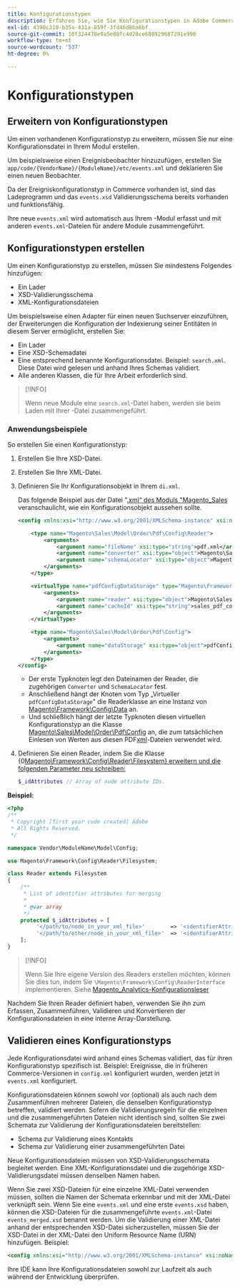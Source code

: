 ```yaml
---
title: Konfigurationstypen
description: Erfahren Sie, wie Sie Konfigurationstypen in Adobe Commerce erstellen und erweitern. Erfahren Sie mehr über die Konfiguration von Modulen und Anpassungstechniken.
exl-id: 4390c310-b35a-431a-859f-3fd46d8ba6bf
source-git-commit: 10f324478e9a5e80fc4d28ce680929687291e990
workflow-type: tm+mt
source-wordcount: '537'
ht-degree: 0%

---
```


# Konfigurationstypen

## Erweitern von Konfigurationstypen

Um einen vorhandenen Konfigurationstyp zu erweitern, müssen Sie nur eine Konfigurationsdatei in Ihrem Modul erstellen.

Um beispielsweise einen Ereignisbeobachter hinzuzufügen, erstellen Sie `app/code/{VendorName}/{ModuleName}/etc/events.xml` und deklarieren Sie einen neuen Beobachter.

Da der Ereigniskonfigurationstyp in Commerce vorhanden ist, sind das Ladeprogramm und das `events.xsd` Validierungsschema bereits vorhanden und funktionsfähig.

Ihre neue `events.xml` wird automatisch aus Ihrem -Modul erfasst und mit anderen `events.xml`-Dateien für andere Module zusammengeführt.

## Konfigurationstypen erstellen

Um einen Konfigurationstyp zu erstellen, müssen Sie mindestens Folgendes hinzufügen:

- Ein Lader
- XSD-Validierungsschema
- XML-Konfigurationsdateien

Um beispielsweise einen Adapter für einen neuen Suchserver einzuführen, der Erweiterungen die Konfiguration der Indexierung seiner Entitäten in diesem Server ermöglicht, erstellen Sie:

- Ein Lader
- Eine XSD-Schemadatei
- Eine entsprechend benannte Konfigurationsdatei. Beispiel: `search.xml`. Diese Datei wird gelesen und anhand Ihres Schemas validiert.
- Alle anderen Klassen, die für Ihre Arbeit erforderlich sind.

>[!INFO]
>
>Wenn neue Module eine `search.xml`-Datei haben, werden sie beim Laden mit Ihrer -Datei zusammengeführt.

### Anwendungsbeispiele

So erstellen Sie einen Konfigurationstyp:

1. Erstellen Sie Ihre XSD-Datei.
1. Erstellen Sie Ihre XML-Datei.
1. Definieren Sie Ihr Konfigurationsobjekt in Ihrem `di.xml`.

   Das folgende Beispiel aus der Datei &quot;[.xml“ des Moduls &quot;Magento_Sales](https://github.com/magento/magento2/blob/2.4/app/code/Magento/Sales/etc/di.xml) veranschaulicht, wie ein Konfigurationsobjekt aussehen sollte.

   ```xml
   <config xmlns:xsi="http://www.w3.org/2001/XMLSchema-instance" xsi:noNamespaceSchemaLocation="urn:magento:framework:ObjectManager/etc/config.xsd">
   
       <type name="Magento\Sales\Model\Order\Pdf\Config\Reader">
           <arguments>
               <argument name="fileName" xsi:type="string">pdf.xml</argument>
               <argument name="converter" xsi:type="object">Magento\Sales\Model\Order\Pdf\Config\Converter</argument>
               <argument name="schemaLocator" xsi:type="object">Magento\Sales\Model\Order\Pdf\Config\SchemaLocator</argument>
           </arguments>
       </type>
   
       <virtualType name="pdfConfigDataStorage" type="Magento\Framework\Config\Data">
           <arguments>
               <argument name="reader" xsi:type="object">Magento\Sales\Model\Order\Pdf\Config\Reader</argument>
               <argument name="cacheId" xsi:type="string">sales_pdf_config</argument>
           </arguments>
       </virtualType>
   
       <type name="Magento\Sales\Model\Order\Pdf\Config">
           <arguments>
               <argument name="dataStorage" xsi:type="object">pdfConfigDataStorage</argument>
           </arguments>
       </type>
   </config>
   ```

   - Der erste Typknoten legt den Dateinamen der Reader, die zugehörigen `Converter` und `SchemaLocator` fest.
   - Anschließend hängt der Knoten vom Typ „Virtueller `pdfConfigDataStorage`&quot; die Readerklasse an eine Instanz von [Magento\Framework\Config\Data](https://github.com/magento/magento2/blob/2.4/lib/internal/Magento/Framework/Config/Data.php) an.
   - Und schließlich hängt der letzte Typknoten diesen virtuellen Konfigurationstyp an die Klasse [Magento\Sales\Model\Order\Pdf\Config](https://github.com/magento/magento2/blob/2.4/app/code/Magento/Sales/Model/Order/Pdf/Config.php) an, die zum tatsächlichen Einlesen von Werten aus diesen PDF[xml](https://github.com/magento/magento2/blob/2.4/app/code/Magento/Sales/etc/pdf.xml)-Dateien verwendet wird.

1. Definieren Sie einen Reader, indem Sie die Klasse {0[Magento\Framework\Config\Reader\Filesystem} erweitern und die folgenden Parameter neu schreiben:](https://github.com/magento/magento2/blob/2.4/lib/internal/Magento/Framework/Config/Reader/Filesystem.php)

   ```php
   $_idAttributes // Array of node attribute IDs.
   ```

**Beispiel:**

```php
<?php
/**
 * Copyright [first year code created] Adobe
 * All Rights Reserved.
 */

namespace Vendor\ModuleName\Model\Config;

use Magento\Framework\Config\Reader\Filesystem;

class Reader extends Filesystem
{
    /**
     * List of identifier attributes for merging
     *
     * @var array
     */
    protected $_idAttributes = [
         '</path/to/node_in_your_xml_file>'        => '<identifierAttributeName>',
         '</path/to/other/node_in_your_xml_file>'  => '<identifierAttributeName>',
    ];
}
```

>[!INFO]
>
>Wenn Sie Ihre eigene Version des Readers erstellen möchten, können Sie dies tun, indem Sie `\Magento\Framework\Config\ReaderInterface` implementieren. Siehe [Magento_Analytics-Konfigurationsleser](https://github.com/magento/magento2/blob/2.4/app/code/Magento/Analytics/ReportXml/Config/Reader.php)

Nachdem Sie Ihren Reader definiert haben, verwenden Sie ihn zum Erfassen, Zusammenführen, Validieren und Konvertieren der Konfigurationsdateien in eine interne Array-Darstellung.

## Validieren eines Konfigurationstyps

Jede Konfigurationsdatei wird anhand eines Schemas validiert, das für ihren Konfigurationstyp spezifisch ist. Beispiel: Ereignisse, die in früheren Commerce-Versionen in `config.xml` konfiguriert wurden, werden jetzt in `events.xml` konfiguriert.

Konfigurationsdateien können sowohl vor (optional) als auch nach dem Zusammenführen mehrerer Dateien, die denselben Konfigurationstyp betreffen, validiert werden. Sofern die Validierungsregeln für die einzelnen und die zusammengeführten Dateien nicht identisch sind, sollten Sie zwei Schemata zur Validierung der Konfigurationsdateien bereitstellen:

- Schema zur Validierung eines Kontakts
- Schema zur Validierung einer zusammengeführten Datei

Neue Konfigurationsdateien müssen von XSD-Validierungsschemata begleitet werden. Eine XML-Konfigurationsdatei und die zugehörige XSD-Validierungsdatei müssen denselben Namen haben.

Wenn Sie zwei XSD-Dateien für eine einzelne XML-Datei verwenden müssen, sollten die Namen der Schemata erkennbar und mit der XML-Datei verknüpft sein.
Wenn Sie eine `events.xml` und eine erste `events.xsd` haben, können die XSD-Dateien für die zusammengeführte `events.xml`-Datei `events_merged.xsd` benannt werden.
Um die Validierung einer XML-Datei anhand der entsprechenden XSD-Datei sicherzustellen, müssen Sie der XSD-Datei in der XML-Datei den Uniform Resource Name (URN) hinzufügen. Beispiel:

```xml
<config xmlns:xsi="http://www.w3.org/2001/XMLSchema-instance" xsi:noNamespaceSchemaLocation="urn:magento:framework:ObjectManager:etc/config.xsd">
```

Ihre IDE kann Ihre Konfigurationsdateien sowohl zur Laufzeit als auch während der Entwicklung überprüfen.
